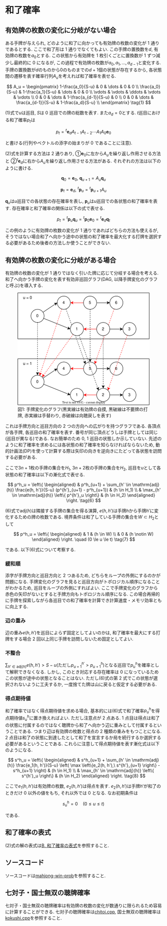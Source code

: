 # 和了確率

## 有効牌の枚数の変化に分岐がない場合

ある手牌が与えられ, どのように和了に向かっても有効牌の枚数の変化が 1 通りであるとする. ここで和了形は 1 通りでなくてもよい. この手牌の置換数を$d$, 有効牌の枚数を$a_0$とする. この状態から有効牌を 1 枚引くごとに置換数が 1 ずつ減少し最終的に 0 になるが, この過程で有効牌の枚数が$a_0, a_1, \ldots , a_{d-1}$と変化する. 手牌の置換数が$d$のものから$0$のものまでの$d+1$個の状態が存在するから, 各状態間の遷移を表す確率行列$A_u$を考えれば和了確率を表せる.

$$
A_u =
\begin{pmatrix}
1-\frac{a_0}{S-u} & 0 & \dots & 0 & 0 \\
\frac{a_0}{S-u} & 1-\frac{a_1}{S-u} & \dots & 0 & 0 \\
\vdots & \vdots & \ddots & \vdots & \vdots \\
0 & 0 & \dots & 1-\frac{a_{d-1}}{S-u} & 0 \\
0 & 0 & \dots & \frac{a_{d-1}}{S-u} & 1-\frac{a_d}{S-u} \\
\end{pmatrix}
\tag{1}
$$

(1)式で$u$は巡目, $S$は 0 巡目での牌の総数を表す. また$a_d = 0$とする. $t$巡目における和了確率$p_t$は

$$
p_t = {}^t \boldsymbol{e}_d A_{t-1} A_{t-2} \cdots A_1 A_0 \boldsymbol{e}_0
\tag{2}
$$

と書ける(行列やベクトルの添字の始まりが 0 であることに注意).

(2)式を計算する方法は 2 通りあり, ①$\boldsymbol{e}_0$に左から$A_u$を繰り返し作用させる方法と ②${}^t \boldsymbol{e}_d$に右から$A_u$を繰り返し作用させる方法がある. それぞれの方法は以下のように書ける.

$$
\boldsymbol{q}_0 = \boldsymbol{e}_0,\ \boldsymbol{q}_{u+1} = A_u \boldsymbol{q}_u
\tag{3}
$$

$$
\boldsymbol{p}_t = \boldsymbol{e}_d,\ {}^t\boldsymbol{p}_u = {}^t\boldsymbol{p}_{u+1} A_u
\tag{4}
$$

$\boldsymbol{q}_u$は$u$巡目での各状態の存在確率を表し, $\boldsymbol{p}_u$は$u$巡目での各状態の和了確率を表す. 存在確率と和了確率の関係は以下の式で表せる.

$$
p_t = {}^t\boldsymbol{p}_u \boldsymbol{q}_u = {}^t\boldsymbol{p}_0 \boldsymbol{e}_0 = {}^t\boldsymbol{e}_d \boldsymbol{q}_t
\tag{5}
$$

この例のように有効牌の枚数の変化が 1 通りであればどちらの方法も使えるが, そうではない場合和了へ向かう途中の状態の和了確率を最大化する打牌を選択する必要があるため後者の方法しか使うことができない.

## 有効牌の枚数の変化に分岐がある場合

有効牌の枚数の変化が 1 通りではなく引いた牌に応じて分岐する場合を考える. 和了へ向かう手牌の変化を表す有効非巡回グラフ(DAG, 以降手牌変化のグラフと呼ぶ)を導入する.

<figure text-align="center">
  <img src="../img/dag.svg"/>
  <figcaption>図1: 手牌変化のグラフ(黒実線は有効牌の自摸, 黒破線は不要牌の打牌, 赤実線は手替わり, 赤破線は向聴戻しを表す)</figcaption>
</figure>

これは手牌方向と巡目方向の 2 つの方向への広がりを持つグラフである. 各頂点が各手牌, 各巡目の和了確率を表す. 番号が同じ頂点どうしは手牌としては同じ(巡目が異なる)である. なお簡単のため 0, 1 巡目の状態しか示していない. 先述のように和了確率を求めるには各状態の和了確率を知らなければならないため, 動的計画法(DP)を使って計算する際は矢印の向きを逆向きにたどって各状態を訪問する必要がある.

ここで$3n+1$枚の手牌の集合を$H_1$, $3n+2$枚の手牌の集合を$H_2$, 巡目を$u$として各状態の和了確率は以下の漸化式で表せる.

$$
p^h_u =
\left\{
\begin{aligned}
& p^h_{u+1} + \sum_{h' \in \mathrm{adj}(h)} \frac{e(h, h')}{S-u} (p^{h'}_{u+1} - p^h_{u+1}) & (h \in H_1) \\
& \max_{h' \in \mathrm{adj}(h)} \left\{ p^{h'}_u \right\} & (h \in H_2)
\end{aligned}
\right.
\tag{6}
$$

(6)式で$\mathrm{adj}(h)$は隣接する手牌の集合を得る演算, $e(h, h')$は手牌$h$から手牌$h'$に変化するための牌の枚数である. 境界条件は和了している手牌の集合を$W \subset H_2$として

$$
p^h_u =
\left\{
\begin{aligned}
& 1 & (h \in W) \\
& 0 & (h \notin W)
\end{aligned}
\right.
\quad (0 \le u \le t)
\tag{7}
$$

である. 以下(6)式について考察する.

### 緩和順

添字が手牌方向と巡目方向と 2 つあるため, どちらをループの外側にするのかが問題になる. 手牌変化のグラフを見ると巡目方向がトポロジカル順序になることがわかるため, 巡目をループの外側にすればよい. ここで手牌変化のグラフから赤色の矢印がないとすると手牌方向もトポロジカル順序になる. この場合再帰的に手牌を探索しながら各巡目での和了確率を計算でき計算速度・メモリ効率ともに向上する.

### 辺の重み

辺の重み$e(h, h')$を巡目によらず固定としてよいのかは, 和了確率を最大にする打牌をする場合 2 回以上同じ手牌を訪問しないため固定としてよい.

### 不整合

$\sum_{h' \in \mathrm{adj}(h)} e(h, h') > S - u$(ただし$p^{h'}_{u+1} > p^h_{u+1}$)となる巡目で$p^h_u$を確率として解釈できなくなる. しかし, このとき対応する存在確率は 0 になっているためこの状態が途中の状態となることはない. ただし(6)式の第 2 式でこの状態が選択されないように工夫するか, 一度捨てた牌は山に戻ると仮定する必要がある.

### 得点期待値

和了確率ではなく得点期待値を求める場合, 基本的には(6)式で和了確率$p^h_u$を得点期待値$s^h_u$に置き換えればよい. ただし注意点が 2 点ある. 1 点目は得点は和了の状態に付属するのではなく聴牌から和了へ向かう辺に重みとして付属するということである. つまり辺は有効牌の枚数と得点の 2 種類の重みをもつことになる. 2 点目は和了の状態に到達したとして和了を宣言するか局を続行するか選択する必要があるということである. これらに注意して得点期待値を表す漸化式は以下のようになる.

$$
s^h_u =
\left\{
\begin{aligned}
& s^h_{u+1} + \sum_{h' \in \mathrm{adj}(h)} \frac{e_1(h, h')}{S-u} \left( \max \left\{e_2(h, h'),\ s^{h'}_{u+1} \right\} - s^h_{u+1} \right) & (h \in H_1) \\
& \max_{h' \in \mathrm{adj}(h)} \left\{ s^{h'}_u \right\} & (h \in H_2)
\end{aligned}
\right.
\tag{8}
$$

ここで$e_1(h, h')$は有効牌の枚数, $e_2(h, h')$は得点を表す. $e_2(h, h')$は手牌$h'$が和了のときだけ 0 以外の値をもち, それ以外では 0 となる. なお初期条件は

$$
s^h_u = 0 \quad (0 \le u \le t)
\tag{9}
$$

である.

## 和了確率の表式

(2)式の解の表式は[B. 和了確率の表式](formula.md)を参照すること.

## ソースコード

ソースコードは[mahjong-win-prob](https://github.com/tomohxx/mahjong-win-prob)を参照すること.

## 七対子・国士無双の聴牌確率

七対子・国士無双の聴牌確率は有効牌の枚数の変化が数通りに限られるため容易に計算することができる. 七対子の聴牌確率は[chitoi.cpp](https://gist.github.com/tomohxx/1d69f22cbb38db78547f88e22946ed0c), 国士無双の聴牌確率は[kokushi.cpp](https://gist.github.com/tomohxx/5228d7de3fc1fbee93aa3ba104f80928)を参照すること.

